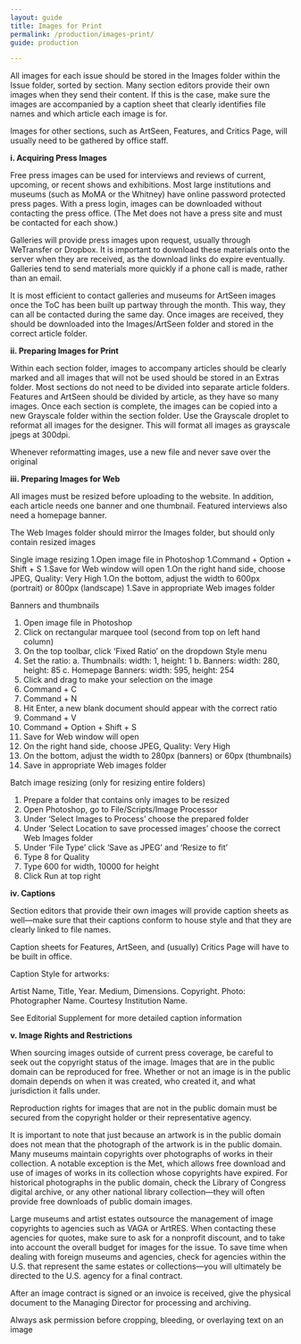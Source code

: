 ```yaml
---
layout: guide
title: Images for Print
permalink: /production/images-print/
guide: production

---
```


All images for each issue should be stored in the Images folder within the Issue folder, sorted by section. Many section editors provide their own images when they send their content. If this is the case, make sure the images are accompanied by a caption sheet that clearly identifies file names and which article each image is for.

Images for other sections, such as ArtSeen, Features, and Critics Page, will usually need to be gathered by office staff.

**i. Acquiring Press Images**

Free press images can be used for interviews and reviews of current, upcoming, or recent shows and exhibitions. Most large institutions and museums (such as MoMA or the Whitney) have online password protected press pages. With a press login, images can be downloaded without contacting the press office.  (The Met does not have a press site and must be contacted for each show.)

Galleries will provide press images upon request, usually through WeTransfer or Dropbox. It is important to download these materials onto the server when they are received, as the download links do expire eventually. Galleries tend to send materials more quickly if a phone call is made, rather than an email.

It is most efficient to contact galleries and museums for ArtSeen images once the ToC has been built up partway through the month. This way, they can all be contacted during the same day. Once images are received, they should be downloaded into the Images/ArtSeen folder and stored in the correct article folder.

**ii. Preparing Images for Print**

Within each section folder, images to accompany articles should be clearly marked and all images that will not be used should be stored in an Extras folder. Most sections do not need to be divided into separate article folders. Features and ArtSeen should be divided by article, as they have so many images. Once each section is complete, the images can be copied into a new Grayscale folder within the section folder. Use the Grayscale droplet to reformat all images for the designer. This will format all images as grayscale jpegs at 300dpi.

Whenever reformatting images, use a new file and never save over the original

**iii. Preparing Images for Web**

All images must be resized before uploading to the website. In addition, each article needs one banner and one thumbnail. Featured interviews also need a homepage banner.

The Web Images folder should mirror the Images folder, but should only contain resized images

Single image resizing
1.Open image file in Photoshop
1.Command + Option + Shift + S
1.Save for Web window will open
1.On the right hand side, choose JPEG, Quality: Very High
1.On the bottom, adjust the width to 600px (portrait) or 800px (landscape)
1.Save in appropriate Web images folder

Banners and thumbnails
1.	Open image file in Photoshop
2.	Click on rectangular marquee tool (second from top on left hand column)
3.	On the top toolbar, click ‘Fixed Ratio’ on the dropdown Style menu
4.	Set the ratio:
a.	Thumbnails: width: 1, height: 1
b.	Banners: width: 280, height: 85
c.	Homepage Banners: width: 595, height: 254
5.	Click and drag to make your selection on the image
6.	Command + C
7.	Command + N
8.	Hit Enter, a new blank document should appear with the correct ratio
9.	Command + V
10.	 Command + Option + Shift + S
11.	Save for Web window will open
12.	On the right hand side, choose JPEG, Quality: Very High
13.	On the bottom, adjust the width to 280px (banners) or 60px (thumbnails)
14.	Save in appropriate Web images folder

Batch image resizing (only for resizing entire folders)
1.	Prepare a folder that contains only images to be resized
2.	Open Photoshop, go to File/Scripts/Image Processor
3.	Under ‘Select Images to Process’ choose the prepared folder
4.	Under ‘Select Location to save processed images’ choose the correct Web Images folder
5.	Under ‘File Type’ click ‘Save as JPEG’ and ‘Resize to fit’
6.	Type 8 for Quality
7.	Type 600 for width, 10000 for height
8.	Click Run at top right

**iv. Captions**

Section editors that provide their own images will provide caption sheets as well—make sure that their captions conform to house style and that they are clearly linked to file names. 

Caption sheets for Features, ArtSeen, and (usually) Critics Page will have to be built in office.

Caption Style for artworks:

Artist Name, Title, Year. Medium, Dimensions. Copyright. Photo: Photographer Name. Courtesy Institution Name.

See Editorial Supplement for more detailed caption information

**v. Image Rights and Restrictions**

When sourcing images outside of current press coverage, be careful to seek out the copyright status of the image. Images that are in the public domain can be reproduced for free.  Whether or not an image is in the public domain depends on when it was created, who created it, and what jurisdiction it falls under. 

Reproduction rights for images that are not in the public domain must be secured from the copyright holder or their representative agency. 

It is important to note that just because an artwork is in the public domain does not mean that the photograph of the artwork is in the public domain. Many museums maintain copyrights over photographs of works in their collection. A notable exception is the Met, which allows free download and use of images of works in its collection whose copyrights have expired. For historical photographs in the public domain, check the Library of Congress digital archive, or any other national library collection—they will often provide free downloads of public domain images.

Large museums and artist estates outsource the management of image copyrights to agencies such as VAGA or ArtRES. When contacting these agencies for quotes, make sure to ask for a nonprofit discount, and to take into account the overall budget for images for the issue. To save time when dealing with foreign museums and agencies, check for agencies within the U.S. that represent the same estates or collections—you will ultimately be directed to the U.S. agency for a final contract. 

After an image contract is signed or an invoice is received, give the physical document to the Managing Director for processing and archiving.

Always ask permission before cropping, bleeding, or overlaying text on an image
